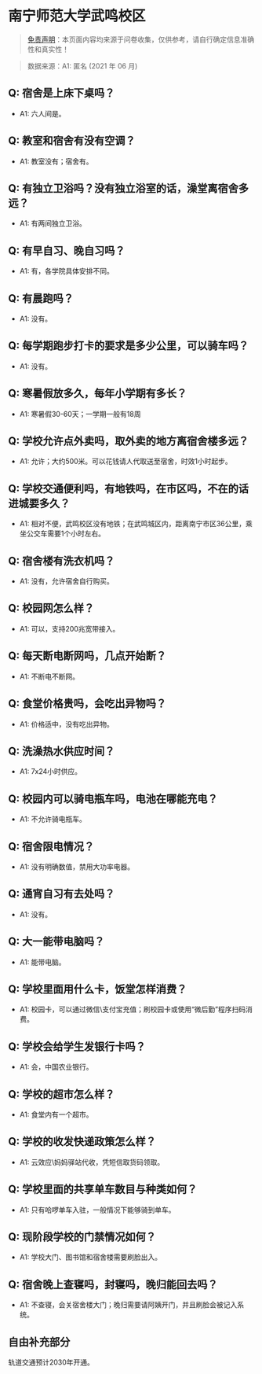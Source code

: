 # 南宁师范大学武鸣校区

> [免责声明](https://colleges.chat/#_3)：本页面内容均来源于问卷收集，仅供参考，请自行确定信息准确性和真实性！

> 数据来源：A1: 匿名 (2021 年 06 月)

## Q: 宿舍是上床下桌吗？

- A1: 六人间是。

## Q: 教室和宿舍有没有空调？

- A1: 教室没有；宿舍有。

## Q: 有独立卫浴吗？没有独立浴室的话，澡堂离宿舍多远？

- A1: 有两间独立卫浴。

## Q: 有早自习、晚自习吗？

- A1: 有，各学院具体安排不同。

## Q: 有晨跑吗？

- A1: 没有。

## Q: 每学期跑步打卡的要求是多少公里，可以骑车吗？

- A1: 没有。

## Q: 寒暑假放多久，每年小学期有多长？

- A1: 寒暑假30-60天；一学期一般有18周

## Q: 学校允许点外卖吗，取外卖的地方离宿舍楼多远？

- A1: 允许；大约500米。可以花钱请人代取送至宿舍，时效1小时起步。

## Q: 学校交通便利吗，有地铁吗，在市区吗，不在的话进城要多久？

- A1: 相对不便，武鸣校区没有地铁；在武鸣城区内，距离南宁市区36公里，乘坐公交车需要1个小时左右。

## Q: 宿舍楼有洗衣机吗？

- A1: 没有，允许宿舍自行购买。

## Q: 校园网怎么样？

- A1: 可以，支持200兆宽带接入。

## Q: 每天断电断网吗，几点开始断？

- A1: 不断电不断网。

## Q: 食堂价格贵吗，会吃出异物吗？

- A1: 价格适中，没有吃出异物。

## Q: 洗澡热水供应时间？

- A1: 7x24小时供应。

## Q: 校园内可以骑电瓶车吗，电池在哪能充电？

- A1: 不允许骑电瓶车。

## Q: 宿舍限电情况？

- A1: 没有明确数值，禁用大功率电器。

## Q: 通宵自习有去处吗？

- A1: 没有。

## Q: 大一能带电脑吗？

- A1: 能带电脑。

## Q: 学校里面用什么卡，饭堂怎样消费？

- A1: 校园卡，可以通过微信\支付宝充值；刷校园卡或使用“微后勤”程序扫码消费。

## Q: 学校会给学生发银行卡吗？

- A1: 会，中国农业银行。

## Q: 学校的超市怎么样？

- A1: 食堂内有一个超市。

## Q: 学校的收发快递政策怎么样？

- A1: 云效应\妈妈驿站代收，凭短信取货码领取。

## Q: 学校里面的共享单车数目与种类如何？

- A1: 只有哈啰单车入驻，一般情况下能够骑到单车。

## Q: 现阶段学校的门禁情况如何？

- A1: 学校大门、图书馆和宿舍楼需要刷脸出入。

## Q: 宿舍晚上查寝吗，封寝吗，晚归能回去吗？

- A1: 不查寝，会关宿舍楼大门；晚归需要请阿姨开门，并且刷脸会被记入系统。

## 自由补充部分

轨道交通预计2030年开通。